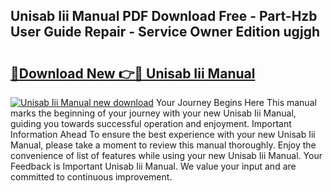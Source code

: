 ## Unisab Iii Manual PDF Download Free - Part-Hzb User Guide Repair - Service Owner Edition ugjgh

# <h2><a href="http://bc54273.oget.top/?id=Unisab+Iii+Manual">🔗Download New 👉🔴 Unisab Iii Manual</a></h2>

[![Unisab Iii Manual new download](https://i.imgur.com/5g1atiW.png)](http://bc54273.oget.top/?id=Unisab+Iii+Manual)
Your Journey Begins Here This manual marks the beginning of your journey with your new Unisab Iii Manual, guiding you towards successful operation and enjoyment. Important Information Ahead To ensure the best experience with your new Unisab Iii Manual, please take a moment to review this manual thoroughly. Enjoy the convenience of list of features while using your new Unisab Iii Manual. Your Feedback is Important Unisab Iii Manual. We value your input and are committed to continuous improvement.
